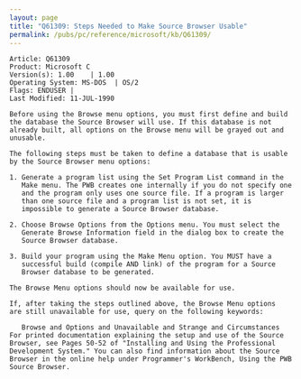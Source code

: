 ```yaml
---
layout: page
title: "Q61309: Steps Needed to Make Source Browser Usable"
permalink: /pubs/pc/reference/microsoft/kb/Q61309/
---
```


	Article: Q61309
	Product: Microsoft C
	Version(s): 1.00    | 1.00
	Operating System: MS-DOS  | OS/2
	Flags: ENDUSER |
	Last Modified: 11-JUL-1990
	
	Before using the Browse menu options, you must first define and build
	the database the Source Browser will use. If this database is not
	already built, all options on the Browse menu will be grayed out and
	unusable.
	
	The following steps must be taken to define a database that is usable
	by the Source Browser menu options:
	
	1. Generate a program list using the Set Program List command in the
	   Make menu. The PWB creates one internally if you do not specify one
	   and the program only uses one source file. If a program is larger
	   than one source file and a program list is not set, it is
	   impossible to generate a Source Browser database.
	
	2. Choose Browse Options from the Options menu. You must select the
	   Generate Browse Information field in the dialog box to create the
	   Source Browser database.
	
	3. Build your program using the Make Menu option. You MUST have a
	   successful build (compile AND link) of the program for a Source
	   Browser database to be generated.
	
	The Browse Menu options should now be available for use.
	
	If, after taking the steps outlined above, the Browse Menu options
	are still unavailable for use, query on the following keywords:
	
	   Browse and Options and Unavailable and Strange and Circumstances
	For printed documentation explaining the setup and use of the Source
	Browser, see Pages 50-52 of "Installing and Using the Professional
	Development System." You can also find information about the Source
	Browser in the online help under Programmer's WorkBench, Using the PWB
	Source Browser.

